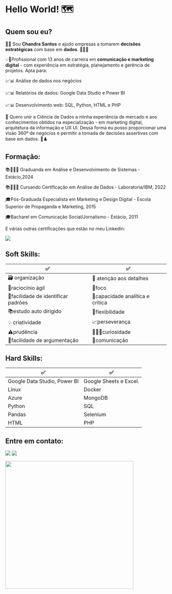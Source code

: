 # Hello World! 🗺 #

## Quem sou eu?

👩‍💻​ Sou **Chandra Santos** e ajudo empresas a tomarem **decisões estratégicas** com base em **dados**. 🎲🎲🎲

💡🚀Profissional com 13 anos de carreira em **comunicação e marketing digital** - com experiência em estratégia, planejamento e gerência de projetos. Apta para:

📈📊 Análise de dados nos negócios

📈📊 Relatórios de dados: Google Data Studio e Power BI

📈📊 Desenvolvimento web: SQL, Python, HTML e PHP


🧮 Quero unir a Ciência de Dados a minha experiência de mercado e aos conhecimentos obtidos na especialização - em marketing digital, arquitetura da informação e UX UI. Dessa forma eu posso proporcionar uma visão 360º de negócios e permitir a tomada de decisões assertivas com base em dados. 🎯♟️



## Formação:

📚👨🏻‍🎓 Graduanda em Análise e Desenvolvimento de Sistemas - Estácio,2024

📚👨🏻‍🎓 Cursando Certificação em Análise de Dados - Laboratoria/IBM, 2022

🎓Pós-Graduada Especialista em Marketing e Design Digital - Escola Superior de Propaganda e Marketing, 2015

🎓Bacharel em Comunicação Social/Jornalismo - Estácio, 2011

E várias outras certificações que estão no meu Linkedin:
<div><a href="https://www.linkedin.com/in/chandrasantos" target="_blank"><img src="https://img.shields.io/badge/-LinkedIn-%230077B5?style=for-the-badge&logo=linkedin&logoColor=white" target="_blank"></a></div>




## Soft Skills:

✅    | ✅  
--------- | ------
🗃️ organização  | 🔎​ atenção aos detalhes
🧠raciocínio ágil  | 🔦foco 
🧮facilidade de identificar padrões | 🦉capacidade analítica e crítica 
📚estudo auto dirigido  | 🦾flexibilidade 
💡 criatividade | 📈perseverança 
⚠️prudência | 👨🏻‍🔬curiosidade 
🔡facilidade de argumentação | 🖖comunicação 


## Hard Skills:

✅    | ✅  
--------- | ------
Google Data Studio, Power BI | Google Sheets e Excel. 
Linux  | Docker
Azure | MongoDB
Python | SQL
Pandas | Selenium  
HTML | PHP 
     

## Entre em contato:
<a href="https://www.youtube.com/ChandraSantos" target="_blank"><img src="https://img.shields.io/badge/YouTube-FF0000?style=for-the-badge&logo=youtube&logoColor=white" target="_blank"></a>
<a href="https://www.linkedin.com/in/chandrasantos" target="_blank"><img src="https://img.shields.io/badge/-LinkedIn-%230077B5?style=for-the-badge&logo=linkedin&logoColor=white" target="_blank"></a>   
</div>

<div><img src="https://scontent.fgig4-1.fna.fbcdn.net/v/t39.30808-6/296182027_103456119130033_6939432242912066948_n.png?_nc_cat=106&ccb=1-7&_nc_sid=730e14&_nc_eui2=AeEjqolTlsPRhRHErCPqZcRAgri7sC5Ig1CCuLuwLkiDUNAW6DPiUIkSJYFaomxDqH71SYQqHGY5PdL3-x8E2rcc&_nc_ohc=DkPSPw-8BoMAX81wNl1&_nc_ht=scontent.fgig4-1.fna&oh=00_AT_VywxgmmT8Dbypv5XFK4HclhmEATs2up3nz-Y5fVXctw&oe=62E66CAD" width="400" height="400"> </div>
